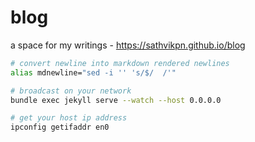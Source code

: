 # blog
a space for my writings - https://sathvikpn.github.io/blog

```bash
# convert newline into markdown rendered newlines
alias mdnewline="sed -i '' 's/$/  /'"

# broadcast on your network
bundle exec jekyll serve --watch --host 0.0.0.0

# get your host ip address
ipconfig getifaddr en0
```
